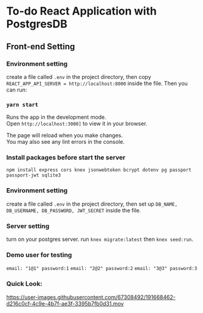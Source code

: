 # To-do React Application with PostgresDB

## Front-end Setting

### Environment setting

create a file called `.env` in the project directory, then copy `REACT_APP_API_SERVER = http://localhost:8000` inside the file. Then you can run:

### `yarn start`

Runs the app in the development mode.\
Open `http://localhost:3000]` to view it in your browser.

The page will reload when you make changes.\
You may also see any lint errors in the console.


### Install packages before start the server

`npm install express cors knex jsonwebtoken bcrypt dotenv pg passport passport-jwt sqlite3`

### Environment setting

create a file called `.env` in the project directory, then set up `DB_NAME, DB_USERNAME, DB_PASSWORD, JWT_SECRET` inside the file.


### Server setting

turn on your postgres server.
run `knex migrate:latest` then `knex seed:run`.

### Demo user for testing

`email: "1@1" password:1` `email: "2@2" password:2` `email: "3@3" password:3`


### Quick Look:
https://user-images.githubusercontent.com/67308492/191668462-d216c0cf-4c9e-4b7f-ae3f-3395b7fb0d31.mov
